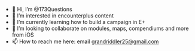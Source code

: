 - 👋 Hi, I’m @173Questions
- 👀 I’m interested in encounterplus content
- 🌱 I’m currently learning how to build a campaign in E+
- 💞️ I’m looking to collaborate on modules, maps, compendiums and more from iOS 
- 📫 How to reach me here: email grandriddler25@gmail.com

<!---
173Questions/173Questions is a ✨ special ✨ repository because its `README.md` (this file) appears on your GitHub profile.
You can click the Preview link to take a look at your changes.
--->
